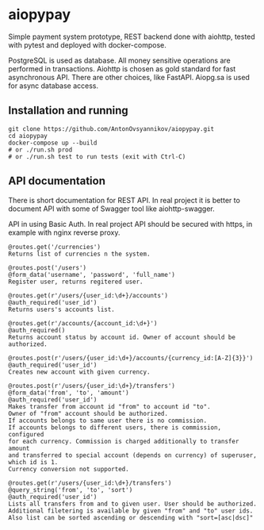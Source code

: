 # aiopypay
Simple payment system prototype, REST backend done with aiohttp, tested with pytest and deployed with docker-compose.

PostgreSQL is used as database. All money sensitive operations are performed in transactions. Aiohttp is chosen as gold standard for fast asynchronous API. There are other choices, like FastAPI. Aiopg.sa is used for async database access.


## Installation and running

```
git clone https://github.com/AntonOvsyannikov/aiopypay.git
cd aiopypay
docker-compose up --build
# or ./run.sh prod
# or ./run.sh test to run tests (exit with Ctrl-C)
```

## API documentation
There is short documentation for REST API. In real project it is better to document API 
with some of Swagger tool like aiohttp-swagger.

API in using Basic Auth. In real project API should be secured with https, in example with nginx reverse proxy.

```
@routes.get('/currencies')
Returns list of currencies n the system.
```

```
@routes.post('/users')
@form_data('username', 'password', 'full_name')
Register user, returns regitered user.
```

```
@routes.get(r'/users/{user_id:\d+}/accounts')
@auth_required('user_id')
Returns users's accounts list.
```

```
@routes.get(r'/accounts/{account_id:\d+}')
@auth_required()
Returns account status by account id. Owner of account should be authorized.
```

```
@routes.post(r'/users/{user_id:\d+}/accounts/{currency_id:[A-Z]{3}}')
@auth_required('user_id')
Creates new account with given currency.
```

```
@routes.post(r'/users/{user_id:\d+}/transfers')
@form_data('from', 'to', 'amount')
@auth_required('user_id')
Makes transfer from account id "from" to account id "to". 
Owner of "from" account should be authorized.
If accounts belongs to same user there is no commission.
If accounts belongs to different users, there is commission, configured
for each currency. Commission is charged additionally to transfer amount
and transferred to special account (depends on currency) of superuser,
which id is 1.
Currency conversion not supported. 
```

```
@routes.get(r'/users/{user_id:\d+}/transfers')
@query_string('from', 'to', 'sort')
@auth_required('user_id')
Lists all transfers from and to given user. User should be authorized. 
Additional filetering is available by given "from" and "to" user ids. 
Also list can be sorted ascending or descending with "sort=[asc|dsc]"
```